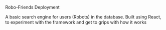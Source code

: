 Robo-Friends Deployment

A basic search engine for users (Robots) in the database. Built using React, to experiment with the framework and get to grips with how it works 
